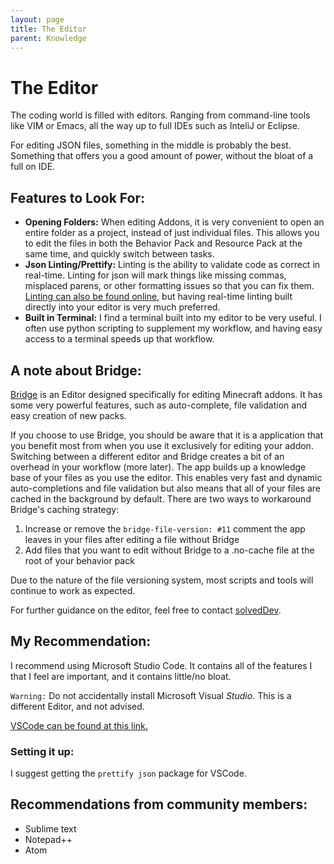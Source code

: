 ```yaml
---
layout: page
title: The Editor
parent: Knowledge
---
```


# The Editor

The coding world is filled with editors. Ranging from command-line tools like VIM or Emacs, all the way up to full IDEs such as InteliJ or Eclipse. 

For editing JSON files, something in the middle is probably the best. Something that offers you a good amount of power, without the bloat of a full on IDE.

## Features to Look For:

 - **Opening Folders:** When editing Addons, it is very convenient to open an entire folder as a project, instead of just individual files. This allows you to edit the files in both the Behavior Pack and Resource Pack at the same time, and quickly switch between tasks. 
 - **Json Linting/Prettify:** Linting is the ability to validate code as correct in real-time. Linting for json will mark things like missing commas, misplaced parens, or other formatting issues so that you can fix them. [Linting can also be found online](https://jsonlint.com/), but having real-time linting built directly into your editor is very much preferred.
 - **Built in Terminal:** I find a terminal built into my editor to be very useful. I often use python scripting to supplement my workflow, and having easy access to a terminal speeds up that workflow.

## A note about Bridge:
[Bridge](https://github.com/bridge-core/bridge.) is an Editor designed specifically for editing Minecraft addons. It has some very powerful features, such as auto-complete, file validation and easy creation of new packs.

If you choose to use Bridge, you should be aware that it is a application that you benefit most from when you use it exclusively for editing your addon. Switching between a different editor and Bridge creates a bit of an overhead in your workflow (more later). The app builds up a knowledge base of your files as you use the editor. This enables very fast and dynamic auto-completions and file validation but also means that all of your files are cached in the background by default. There are two ways to workaround Bridge's caching strategy:
1) Increase or remove the `bridge-file-version: #11` comment the app leaves in your files after editing a file without Bridge
2) Add files that you want to edit without Bridge to a .no-cache file at the root of your behavior pack

Due to the nature of the file versioning system, most scripts and tools will continue to work as expected.

For further guidance on the editor, feel free to contact [solvedDev](https://twitter.com/solvedDev).

## My Recommendation:
I recommend using Microsoft Studio Code. It contains all of the features I that I feel are important, and it contains little/no bloat.

`Warning:` Do not accidentally install Microsoft Visual *Studio*. This is a different Editor, and not advised. 

[VSCode can be found at this link.](https://code.visualstudio.com/) 

### Setting it up:
I suggest getting the `prettify json` package for VSCode.

## Recommendations from community members:
 - Sublime text
 - Notepad++
 - Atom

